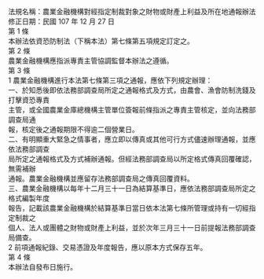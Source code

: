 法規名稱：農業金融機構對經指定制裁對象之財物或財產上利益及所在地通報辦法  
修正日期：民國 107 年 12 月 27 日  
第 1 條  
本辦法依資恐防制法（下稱本法）第七條第五項規定訂定之。  
第 2 條  
農業金融機構應指派專責主管協調監督本辦法之遵循。  
第 3 條  
1 農業金融機構進行本法第七條第三項之通報，應依下列規定辦理：  
一、於知悉後即依法務部調查局所定之通報格式及方式，由農會、漁會防制洗錢及打擊資恐專責  
主管，或全國農業金庫總機構主管單位簽報前條指派之專責主管核定，並向法務部調查局通  
報，核定後之通報期限不得逾二個營業日。  
二、有明顯重大緊急之情事者，應立即以傳真或其他可行方式儘速辦理通報，並應依法務部調查  
局所定之通報格式及方式補辦通報。但經法務部調查局以所定格式傳真回覆確認，無需補辦  
通報。農業金融機構並應留存法務部調查局之傳真回覆資料。  
三、農業金融機構以每年十二月三十一日為結算基準日，應依法務部調查局所定之格式編製年度  
報告，記載該農業金融機構於結算基準日當日依本法第七條所管理或持有一切經指定制裁之  
個人、法人或團體之財物或財產上利益，並於次年三月三十一日前提報法務部調查局備查。  
2 前項通報紀錄、交易憑證及年度報告，應以原本方式保存五年。  
第 4 條  
本辦法自發布日施行。  


